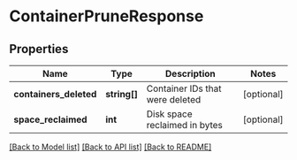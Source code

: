 # ContainerPruneResponse

## Properties
Name | Type | Description | Notes
------------ | ------------- | ------------- | -------------
**containers_deleted** | **string[]** | Container IDs that were deleted | [optional] 
**space_reclaimed** | **int** | Disk space reclaimed in bytes | [optional] 

[[Back to Model list]](../README.md#documentation-for-models) [[Back to API list]](../README.md#documentation-for-api-endpoints) [[Back to README]](../README.md)


